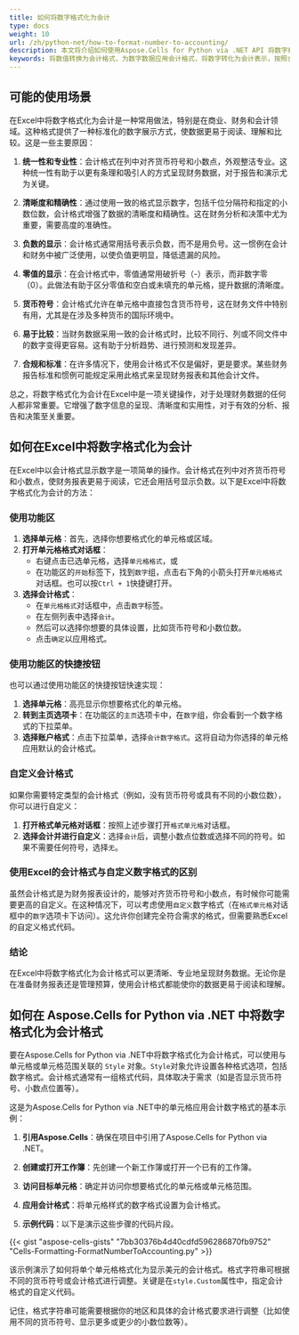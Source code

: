 ```yaml
---
title: 如何将数字格式化为会计
type: docs
weight: 10
url: /zh/python-net/how-to-format-number-to-accounting/
description: 本文将介绍如何使用Aspose.Cells for Python via .NET API 将数字格式化为会计格式。
keywords: 将数值转换为会计格式，为数字数据应用会计格式，将数字转化为会计表示，按照会计标准格式化数字，调整数字条目以符合会计格式规范，将数字格式化为会计
---
```


## **可能的使用场景**
在Excel中将数字格式化为会计是一种常用做法，特别是在商业、财务和会计领域。这种格式提供了一种标准化的数字展示方式，使数据更易于阅读、理解和比较。这是一些主要原因：

1. **统一性和专业性**：会计格式在列中对齐货币符号和小数点，外观整洁专业。这种统一性有助于以更有条理和吸引人的方式呈现财务数据，对于报告和演示尤为关键。

2. **清晰度和精确性**：通过使用一致的格式显示数字，包括千位分隔符和指定的小数位数，会计格式增强了数据的清晰度和精确性。这在财务分析和决策中尤为重要，需要高度的准确性。

3. **负数的显示**：会计格式通常用括号表示负数，而不是用负号。这一惯例在会计和财务中被广泛使用，以使负值更明显，降低遗漏的风险。

4. **零值的显示**：在会计格式中，零值通常用破折号（-）表示，而非数字零（0）。此做法有助于区分零值和空白或未填充的单元格，提升数据的清晰度。

5. **货币符号**：会计格式允许在单元格中直接包含货币符号，这在财务文件中特别有用，尤其是在涉及多种货币的国际环境中。

6. **易于比较**：当财务数据采用一致的会计格式时，比较不同行、列或不同文件中的数字变得更容易。这有助于分析趋势、进行预测和发现差异。

7. **合规和标准**：在许多情况下，使用会计格式不仅是偏好，更是要求。某些财务报告标准和惯例可能规定采用此格式来呈现财务报表和其他会计文件。

总之，将数字格式化为会计在Excel中是一项关键操作，对于处理财务数据的任何人都非常重要。它增强了数字信息的呈现、清晰度和实用性，对于有效的分析、报告和决策至关重要。

## **如何在Excel中将数字格式化为会计**
在Excel中以会计格式显示数字是一项简单的操作。会计格式在列中对齐货币符号和小数点，使财务报表更易于阅读，它还会用括号显示负数。以下是Excel中将数字格式化为会计的方法：

### 使用功能区

1. **选择单元格**：首先，选择你想要格式化的单元格或区域。
2. **打开单元格格式对话框**： 
   - 右键点击已选单元格，选择`单元格格式`，或
   - 在功能区的`开始`标签下，找到`数字`组，点击右下角的小箭头打开`单元格格式`对话框。也可以按`Ctrl + 1`快捷键打开。
3. **选择会计格式**：
   - 在`单元格格式`对话框中，点击`数字`标签。
   - 在左侧列表中选择`会计`。
   - 然后可以选择你想要的具体设置，比如货币符号和小数位数。
   - 点击`确定`以应用格式。

### 使用功能区的快捷按钮

也可以通过使用功能区的快捷按钮快速实现：

1. **选择单元格**：高亮显示你想要格式化的单元格。
2. **转到主页选项卡**：在功能区的`主页`选项卡中，在`数字`组，你会看到一个数字格式的下拉菜单。
3. **选择账户格式**：点击下拉菜单，选择`会计数字格式`。这将自动为你选择的单元格应用默认的会计格式。

### 自定义会计格式

如果你需要特定类型的会计格式（例如，没有货币符号或具有不同的小数位数），你可以进行自定义：

1. **打开格式单元格对话框**：按照上述步骤打开`格式单元格`对话框。
2. **选择会计并进行自定义**：选择`会计`后，调整小数点位数或选择不同的符号。如果不需要任何符号，选择`无`。

### 使用Excel的会计格式与自定义数字格式的区别

虽然会计格式是为财务报表设计的，能够对齐货币符号和小数点，有时候你可能需要更高的自定义。在这种情况下，可以考虑使用`自定义`数字格式（在`格式单元格`对话框中的`数字`选项卡下访问）。这允许你创建完全符合需求的格式，但需要熟悉Excel的自定义格式代码。

### 结论

在Excel中将数字格式化为会计格式可以更清晰、专业地呈现财务数据。无论你是在准备财务报表还是管理预算，使用会计格式都能使你的数据更易于阅读和理解。

## **如何在 Aspose.Cells for Python via .NET 中将数字格式化为会计格式**
要在Aspose.Cells for Python via .NET中将数字格式化为会计格式，可以使用与单元格或单元格范围关联的 `Style` 对象。`Style`对象允许设置各种格式选项，包括数字格式。会计格式通常有一组格式代码，具体取决于需求（如是否显示货币符号、小数点位置等）。

这是为Aspose.Cells for Python via .NET中的单元格应用会计数字格式的基本示例：

1. **引用Aspose.Cells**：确保在项目中引用了Aspose.Cells for Python via .NET。

2. **创建或打开工作簿**：先创建一个新工作簿或打开一个已有的工作簿。

3. **访问目标单元格**：确定并访问你想要格式化的单元格或单元格范围。

4. **应用会计格式**：将单元格样式的数字格式设置为会计格式。

4. **示例代码**：以下是演示这些步骤的代码片段。

{{< gist "aspose-cells-gists" "7bb30376b4d40cdfd596286870fb9752" "Cells-Formatting-FormatNumberToAccounting.py" >}}

该示例演示了如何将单个单元格格式化为显示美元的会计格式。格式字符串可根据不同的货币符号或会计格式进行调整。关键是在`style.Custom`属性中，指定会计格式的自定义代码。

记住，格式字符串可能需要根据你的地区和具体的会计格式要求进行调整（比如使用不同的货币符号、显示更多或更少的小数位数等）。


